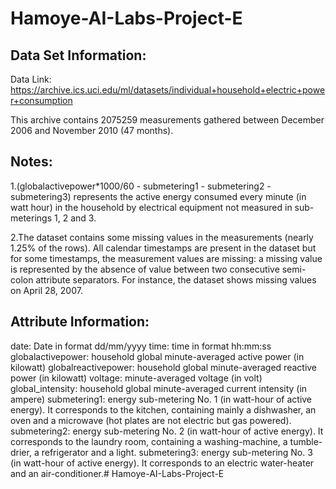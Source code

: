 # Hamoye-AI-Labs-Project-E


## Data Set Information:

Data Link: https://archive.ics.uci.edu/ml/datasets/individual+household+electric+power+consumption

This archive contains 2075259 measurements gathered between December 2006 and November 2010 (47 months).

## Notes:

1.(globalactivepower*1000/60 - submetering1 - submetering2 - submetering3) represents the active energy consumed every minute (in watt hour) in the household by electrical equipment not measured in sub-meterings 1, 2 and 3.

2.The dataset contains some missing values in the measurements (nearly 1.25% of the rows). All calendar timestamps are present in the dataset but for some timestamps, the measurement values are missing: a missing value is represented by the absence of value between two consecutive semi-colon attribute separators. For instance, the dataset shows missing values on April 28, 2007.

## Attribute Information:

date: Date in format dd/mm/yyyy
time: time in format hh:mm:ss
globalactivepower: household global minute-averaged active power (in kilowatt)
globalreactivepower: household global minute-averaged reactive power (in kilowatt)
voltage: minute-averaged voltage (in volt)
global_intensity: household global minute-averaged current intensity (in ampere)
submetering1: energy sub-metering No. 1 (in watt-hour of active energy). It corresponds to the kitchen, containing mainly a dishwasher, an oven and a microwave (hot plates are not electric but gas powered).
submetering2: energy sub-metering No. 2 (in watt-hour of active energy). It corresponds to the laundry room, containing a washing-machine, a tumble-drier, a refrigerator and a light.
submetering3: energy sub-metering No. 3 (in watt-hour of active energy). It corresponds to an electric water-heater and an air-conditioner.# Hamoye-AI-Labs-Project-E
